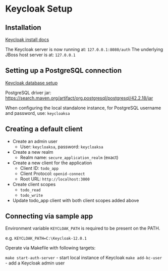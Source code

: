 # Keycloak Setup

## Installation

[Keycloak install docs](https://www.keycloak.org/docs/latest/server_installation/#installation)

The Keycloak server is now running at: `127.0.0.1:8080/auth`
The underlying JBoss host server is at: `127.0.0.1`

## Setting up a PostgreSQL connection

[Keycloak database setup](https://www.keycloak.org/docs/latest/server_installation/#_database)

PostgreSQL driver jar: https://search.maven.org/artifact/org.postgresql/postgresql/42.2.18/jar

When configuring the local standalone instance, for PostgreSQL username and password, use: `keycloaksa`

## Creating a default client

- Create an admin user
    - User: `keycloaksa`, password: `keycloaksa`
- Create a new realm
    - Realm name: `secure_application_realm` (exact)
- Create a new client for the application
    - Client ID: `todo_app`
    - Client Protocol: `openid-connect`
    - Root URL: `http://localhost:3000`
- Create client scopes
    - `todo_read`
    - `todo_write`
- Update todo_app client with both client scopes added above

## Connecting via sample app

Environment variable `KEYCLOAK_PATH` is required to be present on the PATH.

e.g. `KEYCLOAK_PATH=C:\Keycloak-12.0.1`

Operate via Makefile with following targets:

`make start-auth-server` - start local instance of Keycloak
`make add-kc-user` - add a Keycloak admin user

